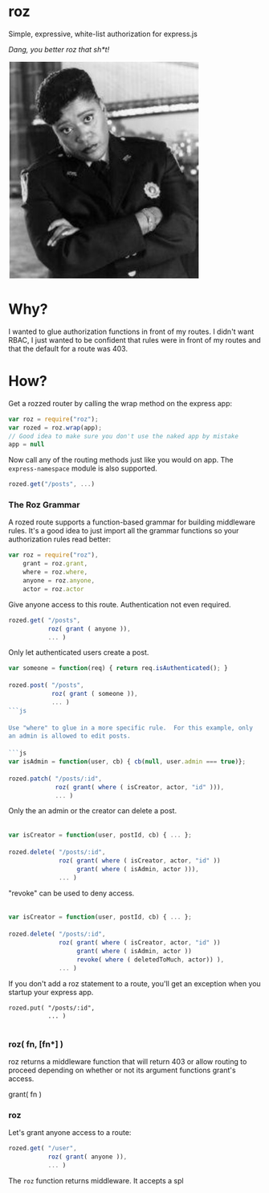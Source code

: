 roz
===
Simple, expressive, white-list authorization for express.js

<em>Dang, you better roz that sh*t!</em>

![The Roz Headshot](roz-night-court.jpg) 

Why?
====
I wanted to glue authorization functions in front of my routes.  I didn't want RBAC, I just wanted to be
confident that rules were in front of my routes and that the default for a route was 403.

How?
====
Get a rozzed router by calling the wrap method on the express app:

```js
var roz = require("roz");
var rozed = roz.wrap(app);
// Good idea to make sure you don't use the naked app by mistake
app = null
```

Now call any of the routing methods just like you would on app.  The ```express-namespace``` module is
also supported.

```js
rozed.get("/posts", ...)
```

### The Roz Grammar

A rozed route supports a function-based grammar for building middleware rules. It's a good idea to just import all the grammar functions so your authorization rules read better:

```js
var roz = require("roz"),
    grant = roz.grant,
    where = roz.where,
    anyone = roz.anyone,
    actor = roz.actor

```

Give anyone access to this route.  Authentication not even required.

```js
rozed.get( "/posts",
           roz( grant ( anyone )),
           ... )
```

Only let authenticated users create a post.

```js
var someone = function(req) { return req.isAuthenticated(); }

rozed.post( "/posts",
            roz( grant ( someone )),
            ... )
```js

Use "where" to glue in a more specific rule.  For this example, only
an admin is allowed to edit posts.

```js
var isAdmin = function(user, cb) { cb(null, user.admin === true)};

rozed.patch( "/posts/:id",
             roz( grant( where ( isCreator, actor, "id" ))),
             ... )

```

Only the an admin or the creator can delete a post.

```js

var isCreator = function(user, postId, cb) { ... };

rozed.delete( "/posts/:id",
              roz( grant( where ( isCreator, actor, "id" ))
                   grant( where ( isAdmin, actor ))),
              ... )
```


"revoke" can be used to deny access.

```js

var isCreator = function(user, postId, cb) { ... };

rozed.delete( "/posts/:id",
              roz( grant( where ( isCreator, actor, "id" ))
                   grant( where ( isAdmin, actor ))
                   revoke( where ( deletedToMuch, actor)) ),
              ... )
```

If you don't add a roz statement to a route, you'll get an exception
when you startup your express app.

```
rozed.put( "/posts/:id",
           ... )


```


### roz( fn, [fn*] )
roz returns a middleware function that will return 403 or allow routing to proceed depending on whether or
not its argument functions grant's access.

grant( fn )

### roz
Let's grant anyone access to a route:

```js
rozed.get( "/user",
           roz( grant( anyone )),
           ... )
```

The ```roz``` function returns middleware.  It accepts a spl
